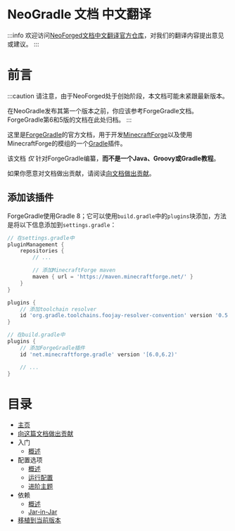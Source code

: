 NeoGradle 文档 中文翻译
======================

:::info
欢迎访问[NeoForged文档中文翻译官方仓库][translation-repo]，对我们的翻译内容提出意见或建议。
:::

# 前言

:::caution
请注意，由于NeoForged处于创始阶段，本文档可能未紧跟最新版本。

在NeoGradle发布其第一个版本之前，你应该参考ForgeGradle文档。ForgeGradle第6和5版的文档在此处归档。
:::

这里是[ForgeGradle]的官方文档，用于开发[MinecraftForge]以及使用MinecraftForge的模组的一个[Gradle]插件。

该文档 _仅_ 针对ForgeGradle编纂，**而不是一个Java、Groovy或Gradle教程**。

如果你愿意对文档做出贡献，请阅读[向文档做出贡献][contributing]。

添加该插件
---------

ForgeGradle使用Gradle 8；它可以使用`build.gradle`中的`plugins`块添加，方法是将以下信息添加到`settings.gradle`：

```gradle
// 在settings.gradle中
pluginManagement {
    repositories {
        // ...

        // 添加MinecraftForge maven
        maven { url = 'https://maven.minecraftforge.net/' }
    }
}

plugins {
    // 添加toolchain resolver
    id 'org.gradle.toolchains.foojay-resolver-convention' version '0.5.0'
}
```

```gradle
// 在build.gradle中
plugins {
    // 添加ForgeGradle插件
    id 'net.minecraftforge.gradle' version '[6.0,6.2)'

    // ...
}
```

# 目录
- [主页](./index.md)
- [向这篇文档做出贡献](./contributing.md)
- 入门
    - [概述](./gettingstarted/index.md)
- 配置选项
    - [概述](./configuration/index.md)
    - [运行配置](./configuration/runs.md)
    - [进阶主题](./configuration/advanced.md)
- 依赖
    - [概述](./dependencies/index.md)
    - [Jar-in-Jar](./dependencies/jarinjar.md)
- [移植到当前版本](./porting/5.x_to_6.0.md)

[translation-repo]: https://github.com/srcres258/neo-doc
[contributing]: ./contributing.md
[ForgeGradle]: https://github.com/MinecraftForge/ForgeGradle
[Gradle]: https://gradle.org/
[MinecraftForge]: https://github.com/MinecraftForge/MinecraftForge
[contributing]: ./contributing.md
